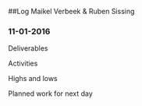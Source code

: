 ##Log Maikel Verbeek & Ruben Sissing

### 11-01-2016
Deliverables

Activities

Highs and lows

Planned work for next day
